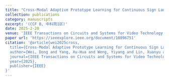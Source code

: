 ```yaml
---
title: "Cross-Modal Adaptive Prototype Learning for Continuous Sign Language Recognition"
collection: publications
category: manuscripts
excerpt: '(CCF B, 中科院1区)'
date: 2025-2-20
venue: 'IEEE Transactions on Circuits and Systems for Video Technology publication information （TCSVT）'
paper url: 'https://ieeexplore.ieee.org/document/10896751'
citation: '@article{wei2025cross,
  title={Cross-Modal Adaptive Prototype Learning for Continuous Sign Language Recognition},
  author={Wei, Dong and Yang, Xu-Hua and Weng, Yiyang and Lin, Xuanyu and Hu, Hongxiang and Liu, Sheng},
  journal={IEEE Transactions on Circuits and Systems for Video Technology},
  year={2025},
  publisher={IEEE}
}'
---
```

